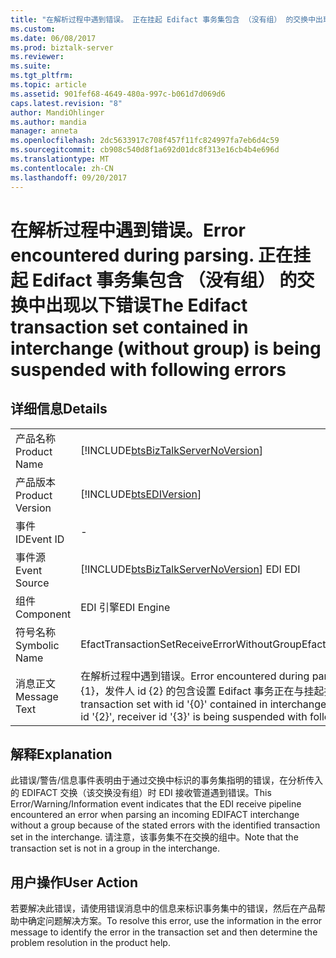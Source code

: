 ```yaml
---
title: "在解析过程中遇到错误。 正在挂起 Edifact 事务集包含 （没有组） 的交换中出现以下错误 |Microsoft 文档"
ms.custom: 
ms.date: 06/08/2017
ms.prod: biztalk-server
ms.reviewer: 
ms.suite: 
ms.tgt_pltfrm: 
ms.topic: article
ms.assetid: 901fef68-4649-480a-997c-b061d7d069d6
caps.latest.revision: "8"
author: MandiOhlinger
ms.author: mandia
manager: anneta
ms.openlocfilehash: 2dc5633917c708f457f11fc824997fa7eb6d4c59
ms.sourcegitcommit: cb908c540d8f1a692d01dc8f313e16cb4b4e696d
ms.translationtype: MT
ms.contentlocale: zh-CN
ms.lasthandoff: 09/20/2017
---
```

# <a name="error-encountered-during-parsing-the-edifact-transaction-set-contained-in-interchange-without-group-is-being-suspended-with-following-errors"></a><span data-ttu-id="c37bf-103">在解析过程中遇到错误。</span><span class="sxs-lookup"><span data-stu-id="c37bf-103">Error encountered during parsing.</span></span> <span data-ttu-id="c37bf-104">正在挂起 Edifact 事务集包含 （没有组） 的交换中出现以下错误</span><span class="sxs-lookup"><span data-stu-id="c37bf-104">The Edifact transaction set contained in interchange (without group) is being suspended with following errors</span></span>
## <a name="details"></a><span data-ttu-id="c37bf-105">详细信息</span><span class="sxs-lookup"><span data-stu-id="c37bf-105">Details</span></span>  
  
|||  
|-|-|  
|<span data-ttu-id="c37bf-106">产品名称</span><span class="sxs-lookup"><span data-stu-id="c37bf-106">Product Name</span></span>|[!INCLUDE[btsBizTalkServerNoVersion](../includes/btsbiztalkservernoversion-md.md)]|  
|<span data-ttu-id="c37bf-107">产品版本</span><span class="sxs-lookup"><span data-stu-id="c37bf-107">Product Version</span></span>|[!INCLUDE[btsEDIVersion](../includes/btsediversion-md.md)]|  
|<span data-ttu-id="c37bf-108">事件 ID</span><span class="sxs-lookup"><span data-stu-id="c37bf-108">Event ID</span></span>|-|  
|<span data-ttu-id="c37bf-109">事件源</span><span class="sxs-lookup"><span data-stu-id="c37bf-109">Event Source</span></span>|[!INCLUDE[btsBizTalkServerNoVersion](../includes/btsbiztalkservernoversion-md.md)]<span data-ttu-id="c37bf-110"> EDI</span><span class="sxs-lookup"><span data-stu-id="c37bf-110"> EDI</span></span>|  
|<span data-ttu-id="c37bf-111">组件</span><span class="sxs-lookup"><span data-stu-id="c37bf-111">Component</span></span>|<span data-ttu-id="c37bf-112">EDI 引擎</span><span class="sxs-lookup"><span data-stu-id="c37bf-112">EDI Engine</span></span>|  
|<span data-ttu-id="c37bf-113">符号名称</span><span class="sxs-lookup"><span data-stu-id="c37bf-113">Symbolic Name</span></span>|<span data-ttu-id="c37bf-114">EfactTransactionSetReceiveErrorWithoutGroup</span><span class="sxs-lookup"><span data-stu-id="c37bf-114">EfactTransactionSetReceiveErrorWithoutGroup</span></span>|  
|<span data-ttu-id="c37bf-115">消息正文</span><span class="sxs-lookup"><span data-stu-id="c37bf-115">Message Text</span></span>|<span data-ttu-id="c37bf-116">在解析过程中遇到错误。</span><span class="sxs-lookup"><span data-stu-id="c37bf-116">Error encountered during parsing.</span></span> <span data-ttu-id="c37bf-117">Id 为"{0}"中 （不带组） 的交换 id {1}，发件人 id {2} 的包含设置 Edifact 事务正在与挂起接收方 id {3} 以下错误：</span><span class="sxs-lookup"><span data-stu-id="c37bf-117">The Edifact transaction set with id '{0}' contained in interchange (without group) with id '{1}', with sender id '{2}', receiver id '{3}' is being suspended with following errors:</span></span>|  
  
## <a name="explanation"></a><span data-ttu-id="c37bf-118">解释</span><span class="sxs-lookup"><span data-stu-id="c37bf-118">Explanation</span></span>  
 <span data-ttu-id="c37bf-119">此错误/警告/信息事件表明由于通过交换中标识的事务集指明的错误，在分析传入的 EDIFACT 交换（该交换没有组）时 EDI 接收管道遇到错误。</span><span class="sxs-lookup"><span data-stu-id="c37bf-119">This Error/Warning/Information event indicates that the EDI receive pipeline encountered an error when parsing an incoming EDIFACT interchange without a group because of the stated errors with the identified transaction set in the interchange.</span></span> <span data-ttu-id="c37bf-120">请注意，该事务集不在交换的组中。</span><span class="sxs-lookup"><span data-stu-id="c37bf-120">Note that the transaction set is not in a group in the interchange.</span></span>  
  
## <a name="user-action"></a><span data-ttu-id="c37bf-121">用户操作</span><span class="sxs-lookup"><span data-stu-id="c37bf-121">User Action</span></span>  
 <span data-ttu-id="c37bf-122">若要解决此错误，请使用错误消息中的信息来标识事务集中的错误，然后在产品帮助中确定问题解决方案。</span><span class="sxs-lookup"><span data-stu-id="c37bf-122">To resolve this error, use the information in the error message to identify the error in the transaction set and then determine the problem resolution in the product help.</span></span>